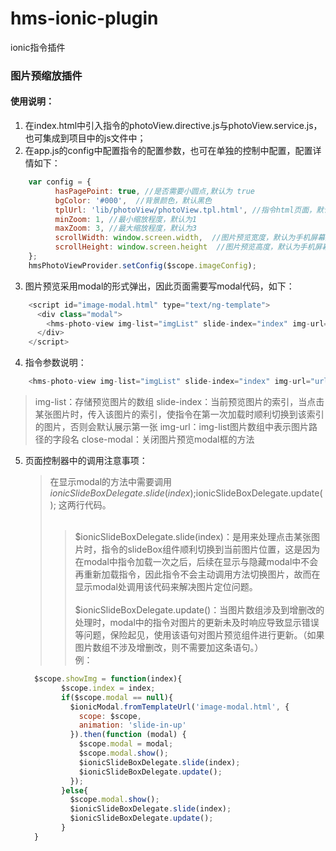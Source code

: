 # hms-ionic-plugin
ionic指令插件


### 图片预缩放插件
#### 使用说明：
  1. 在index.html中引入指令的photoView.directive.js与photoView.service.js，也可集成到项目中的js文件中；
  2. 在app.js的config中配置指令的配置参数，也可在单独的控制中配置，配置详情如下：
  ```javascript
      var config = {
            hasPagePoint: true, //是否需要小圆点,默认为 true
            bgColor: '#000',  //背景颜色，默认黑色
            tplUrl: 'lib/photoView/photoView.tpl.html', //指令html页面，默认 lib/photoView/photoView.tpl.html
            minZoom: 1, //最小缩放程度，默认为1
            maxZoom: 3, //最大缩放程度，默认为3
            scrollWidth: window.screen.width,  //图片预览宽度，默认为手机屏幕宽度
            scrollHeight: window.screen.height  //图片预览高度，默认为手机屏幕高度
      };
      hmsPhotoViewProvider.setConfig($scope.imageConfig);
  ```
  3. 图片预览采用modal的形式弹出，因此页面需要写modal代码，如下：
  ```javascript
      <script id="image-modal.html" type="text/ng-template">
        <div class="modal">
          <hms-photo-view img-list="imgList" slide-index="index" img-url="url" close-modal="closeModal()"></hms-photo-view>
        </div>
      </script>
   ```
  4. 指令参数说明：
  ```javascript
      <hms-photo-view img-list="imgList" slide-index="index" img-url="url" close-modal="closeModal()"></hms-photo-view>
  ```
  >img-list：存储预览图片的数组
  >slide-index：当前预览图片的索引，当点击某张图片时，传入该图片的索引，使指令在第一次加载时顺利切换到该索引的图片，否则会默认展示第一张
  >img-url：img-list图片数组中表示图片路径的字段名
  >close-modal：关闭图片预览modal框的方法
  5. 页面控制器中的调用注意事项：
      >在显示modal的方法中需要调用 $ionicSlideBoxDelegate.slide(index);$ionicSlideBoxDelegate.update(); 这两行代码。</br></br>
      >>$ionicSlideBoxDelegate.slide(index)：是用来处理点击某张图片时，指令的slideBox组件顺利切换到当前图片位置，这是因为在modal中指令加载一次之后，后续在显示与隐藏modal中不会再重新加载指令，因此指令不会主动调用方法切换图片，故而在显示modal处调用该代码来解决图片定位问题。</br></br>
      >>$ionicSlideBoxDelegate.update()：当图片数组涉及到增删改的处理时，modal中的指令对图片的更新未及时响应导致显示错误等问题，保险起见，使用该语句对图片预览组件进行更新。（如果图片数组不涉及增删改，则不需要加这条语句。）</br>
      例：
      ```javascript
        $scope.showImg = function(index){
              $scope.index = index;
              if($scope.modal == null){
                $ionicModal.fromTemplateUrl('image-modal.html', {
                  scope: $scope,
                  animation: 'slide-in-up'
                }).then(function (modal) {
                  $scope.modal = modal;
                  $scope.modal.show();
                  $ionicSlideBoxDelegate.slide(index);
                  $ionicSlideBoxDelegate.update();
                });
              }else{
                $scope.modal.show();
                $ionicSlideBoxDelegate.slide(index);
                $ionicSlideBoxDelegate.update();
              }
        }
   ```
